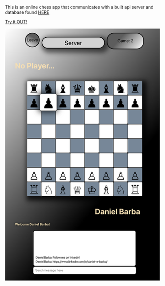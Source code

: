 This is an online chess app that communicates with a built api server and database found [HERE](https://github.com/DanielEduardoBarba/chess-api-express-firestoreDB)

[Try it OUT!](http://chess-online-deb.firebaseapp.com)

![](./src/assets/Online-Chess.png)
